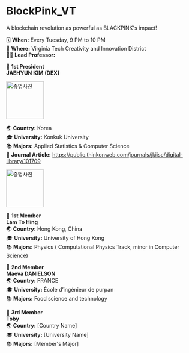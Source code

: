 # BlockPink_VT
A blockchain revolution as powerful as BLACKPINK's impact!

🗓️ **When:** Every Tuesday, 9 PM to 10 PM  
📍 **Where:** Virginia Tech Creativity and Innovation District  
👨‍🏫 **Lead Professor:**

🚀 **1st President**  
**JAEHYUN KIM (DEX)**  

<img src="https://github.com/user-attachments/assets/ac59959f-228c-4370-9793-283db9cc3b45" alt="증명사진" width="100px" height="auto" />  




🌏 **Country:** Korea  
🎓 **University:** Konkuk University  
📚 **Majors:** Applied Statistics & Computer Science  
📄 **Journal Article:** https://public.thinkonweb.com/journals/jkiisc/digital-library/101709  


 <img src="https://github.com/user-attachments/assets/31829436-01ae-4483-a977-6d98700ffbf4"  alt="증명사진" width="100px" height="auto" />  

💫 **1st Member**  
**Lam To Hing**  
🌏 **Country:** Hong Kong, China  
🎓 **University:** University of Hong Kong    
📚 **Majors:** Physics ( Computational Physics Track, minor in Computer Science)  


  
💫 **2nd Member**  
**Maeva DANIELSON**  
🌏 **Country:** FRANCE  
🎓 **University:** École d’ingénieur de purpan  
📚 **Majors:** Food science and technology  


  
💫 **3rd Member**  
**Toby**  
🌏 **Country:** [Country Name]  
🎓 **University:** [University Name]  
📚 **Majors:** [Member's Major]  

